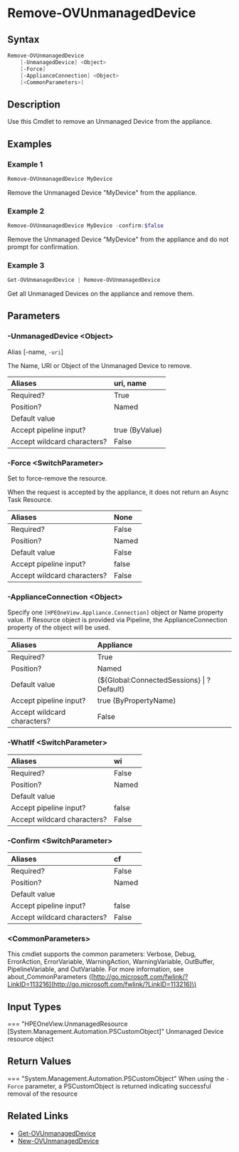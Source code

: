 ﻿---
description: Remove an Unmanaged Device.
---

# Remove-OVUnmanagedDevice

## Syntax

```powershell
Remove-OVUnmanagedDevice
    [-UnmanagedDevice] <Object>
    [-Force]
    [-ApplianceConnection] <Object>
    [<CommonParameters>]
```

## Description

Use this Cmdlet to remove an Unmanaged Device from the appliance.

## Examples

###  Example 1 

```powershell
Remove-OVUnmanagedDevice MyDevice
```

Remove the Unmanaged Device "MyDevice" from the appliance.

###  Example 2 

```powershell
Remove-OVUnmanagedDevice MyDevice -confirm:$false
```

Remove the Unmanaged Device "MyDevice" from the appliance and do not prompt for confirmation.

###  Example 3 

```powershell
Get-OVUnmanagedDevice | Remove-OVUnmanagedDevice
```

Get all Unmanaged Devices on the appliance and remove them.

## Parameters

### -UnmanagedDevice &lt;Object&gt;

Alias [-name, `-uri`]

The Name, URI or Object of the Unmanaged Device to remove.

| Aliases | uri, name |
| :--- | :--- |
| Required? | True |
| Position? | Named |
| Default value |  |
| Accept pipeline input? | true (ByValue) |
| Accept wildcard characters? | False |

### -Force &lt;SwitchParameter&gt;

Set to force-remove the resource.

When the request is accepted by the appliance, it does not return an Async Task Resource.

| Aliases | None |
| :--- | :--- |
| Required? | False |
| Position? | Named |
| Default value | False |
| Accept pipeline input? | false |
| Accept wildcard characters? | False |

### -ApplianceConnection &lt;Object&gt;

Specify one `[HPEOneView.Appliance.Connection]` object or Name property value. If Resource object is provided via Pipeline, the ApplianceConnection property of the object will be used.

| Aliases | Appliance |
| :--- | :--- |
| Required? | True |
| Position? | Named |
| Default value | (${Global:ConnectedSessions} &vert; ? Default) |
| Accept pipeline input? | true (ByPropertyName) |
| Accept wildcard characters? | False |

### -WhatIf &lt;SwitchParameter&gt;



| Aliases | wi |
| :--- | :--- |
| Required? | False |
| Position? | Named |
| Default value |  |
| Accept pipeline input? | false |
| Accept wildcard characters? | False |

### -Confirm &lt;SwitchParameter&gt;



| Aliases | cf |
| :--- | :--- |
| Required? | False |
| Position? | Named |
| Default value |  |
| Accept pipeline input? | false |
| Accept wildcard characters? | False |

### &lt;CommonParameters&gt;

This cmdlet supports the common parameters: Verbose, Debug, ErrorAction, ErrorVariable, WarningAction, WarningVariable, OutBuffer, PipelineVariable, and OutVariable. For more information, see about\_CommonParameters \([http://go.microsoft.com/fwlink/?LinkID=113216](http://go.microsoft.com/fwlink/?LinkID=113216)\)

## Input Types

=== "HPEOneView.UnmanagedResource [System.Management.Automation.PSCustomObject]"
    Unmanaged Device resource object
    

## Return Values

=== "System.Management.Automation.PSCustomObject"
    When using the `-Force` parameter, a PSCustomObject is returned indicating successful removal of the resource
    

## Related Links

* [Get-OVUnmanagedDevice](get-ovunmanageddevice.md)
* [New-OVUnmanagedDevice](new-ovunmanageddevice.md)

